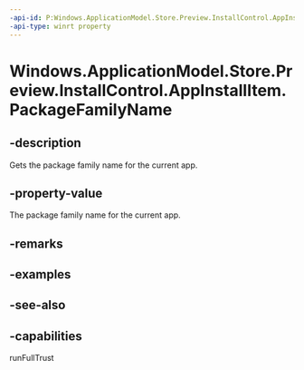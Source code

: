 ```yaml
---
-api-id: P:Windows.ApplicationModel.Store.Preview.InstallControl.AppInstallItem.PackageFamilyName
-api-type: winrt property
---
```


<!-- Property syntax
public string PackageFamilyName { get; }
-->

# Windows.ApplicationModel.Store.Preview.InstallControl.AppInstallItem.PackageFamilyName

## -description
Gets the package family name for the current app.

## -property-value
The package family name for the current app.

## -remarks

## -examples

## -see-also

## -capabilities
runFullTrust
